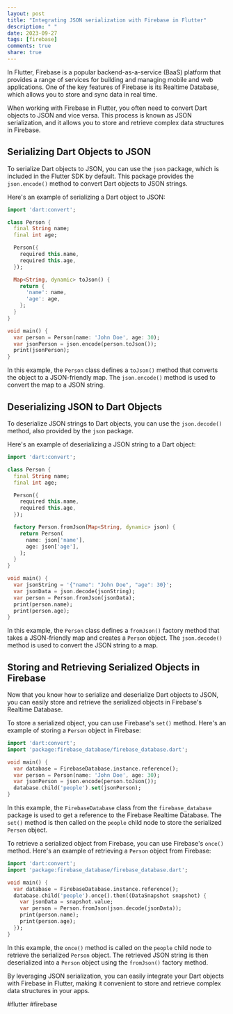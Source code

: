 ```yaml
---
layout: post
title: "Integrating JSON serialization with Firebase in Flutter"
description: " "
date: 2023-09-27
tags: [firebase]
comments: true
share: true
---
```


In Flutter, Firebase is a popular backend-as-a-service (BaaS) platform that provides a range of services for building and managing mobile and web applications. One of the key features of Firebase is its Realtime Database, which allows you to store and sync data in real time.

When working with Firebase in Flutter, you often need to convert Dart objects to JSON and vice versa. This process is known as JSON serialization, and it allows you to store and retrieve complex data structures in Firebase.

## Serializing Dart Objects to JSON

To serialize Dart objects to JSON, you can use the `json` package, which is included in the Flutter SDK by default. This package provides the `json.encode()` method to convert Dart objects to JSON strings.

Here's an example of serializing a Dart object to JSON:

```dart
import 'dart:convert';

class Person {
  final String name;
  final int age;

  Person({
    required this.name,
    required this.age,
  });

  Map<String, dynamic> toJson() {
    return {
      'name': name,
      'age': age,
    };
  }
}

void main() {
  var person = Person(name: 'John Doe', age: 30);
  var jsonPerson = json.encode(person.toJson());
  print(jsonPerson);
}
```

In this example, the `Person` class defines a `toJson()` method that converts the object to a JSON-friendly map. The `json.encode()` method is used to convert the map to a JSON string.

## Deserializing JSON to Dart Objects

To deserialize JSON strings to Dart objects, you can use the `json.decode()` method, also provided by the `json` package.

Here's an example of deserializing a JSON string to a Dart object:

```dart
import 'dart:convert';

class Person {
  final String name;
  final int age;

  Person({
    required this.name,
    required this.age,
  });

  factory Person.fromJson(Map<String, dynamic> json) {
    return Person(
      name: json['name'],
      age: json['age'],
    );
  }
}

void main() {
  var jsonString = '{"name": "John Doe", "age": 30}';
  var jsonData = json.decode(jsonString);
  var person = Person.fromJson(jsonData);
  print(person.name);
  print(person.age);
}
```

In this example, the `Person` class defines a `fromJson()` factory method that takes a JSON-friendly map and creates a `Person` object. The `json.decode()` method is used to convert the JSON string to a map.

## Storing and Retrieving Serialized Objects in Firebase

Now that you know how to serialize and deserialize Dart objects to JSON, you can easily store and retrieve the serialized objects in Firebase's Realtime Database.

To store a serialized object, you can use Firebase's `set()` method. Here's an example of storing a `Person` object in Firebase:

```dart
import 'dart:convert';
import 'package:firebase_database/firebase_database.dart';

void main() {
  var database = FirebaseDatabase.instance.reference();
  var person = Person(name: 'John Doe', age: 30);
  var jsonPerson = json.encode(person.toJson());
  database.child('people').set(jsonPerson);
}
```

In this example, the `FirebaseDatabase` class from the `firebase_database` package is used to get a reference to the Firebase Realtime Database. The `set()` method is then called on the `people` child node to store the serialized `Person` object.

To retrieve a serialized object from Firebase, you can use Firebase's `once()` method. Here's an example of retrieving a `Person` object from Firebase:

```dart
import 'dart:convert';
import 'package:firebase_database/firebase_database.dart';

void main() {
  var database = FirebaseDatabase.instance.reference();
  database.child('people').once().then((DataSnapshot snapshot) {
    var jsonData = snapshot.value;
    var person = Person.fromJson(json.decode(jsonData));
    print(person.name);
    print(person.age);
  });
}
```

In this example, the `once()` method is called on the `people` child node to retrieve the serialized `Person` object. The retrieved JSON string is then deserialized into a `Person` object using the `fromJson()` factory method.

By leveraging JSON serialization, you can easily integrate your Dart objects with Firebase in Flutter, making it convenient to store and retrieve complex data structures in your apps.

#flutter #firebase